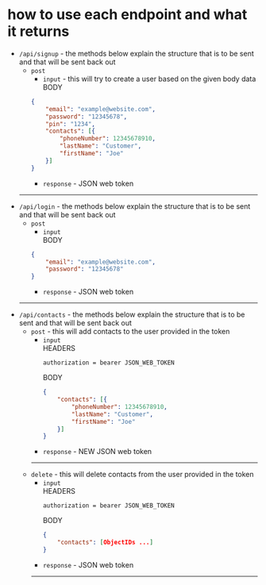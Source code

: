 # how to use each endpoint and what it returns

- `/api/signup` - the methods below explain the structure that is to be sent and that will be sent back out
    - `post`
        - `input` - this will try to create a user based on the given body data <br>
        BODY
        ```JSON
        {
            "email": "example@website.com",
            "password": "12345678",
            "pin": "1234",
            "contacts": [{
                "phoneNumber": 12345678910,
                "lastName": "Customer",
                "firstName": "Joe"
            }]
        }
        ```
        - `response` - JSON web token <br>
    <hr>
- `/api/login` - the methods below explain the structure that is to be sent and that will be sent back out
    - `post`
        - `input`<br>
        BODY
        ```JSON
        {
            "email": "example@website.com",
            "password": "12345678"
        }
        ```
        - `response` - JSON web token <br>
    <hr>
- `/api/contacts` - the methods below explain the structure that is to be sent and that will be sent back out
  - `post` - this will add contacts to the user provided in the token
    - `input` <br>
      HEADERS
      ```
      authorization = bearer JSON_WEB_TOKEN
      ```
      BODY
      ```JSON
      {
          "contacts": [{
              "phoneNumber": 12345678910,
              "lastName": "Customer",
              "firstName": "Joe"
          }]
      }
      ```
    - `response` - NEW JSON web token <br>
    <hr>
  - `delete` - this will delete contacts from the user provided in the token
    - `input` <br>
      HEADERS
      ```
      authorization = bearer JSON_WEB_TOKEN
      ```
      BODY
      ```JSON
      {
          "contacts": [ObjectIDs ...]
      }
      ```
    - `response` - JSON web token <br>
    <hr>